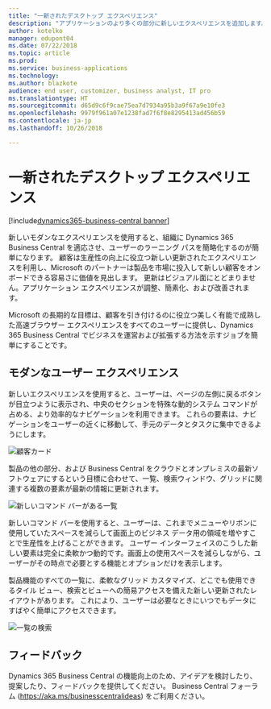 ```yaml
---
title: "一新されたデスクトップ エクスペリエンス"
description: "アプリケーションのより多くの部分に新しいエクスペリエンスを追加します。"
author: kotelko
manager: edupont04
ms.date: 07/22/2018
ms.topic: article
ms.prod: 
ms.service: business-applications
ms.technology: 
ms.author: blazkote
audience: end user, customizer, business analyst, IT pro
ms.translationtype: HT
ms.sourcegitcommit: d65d9c6f9cae75ea7d7934a95b3a9f67a9e10fe3
ms.openlocfilehash: 9979f961a07e1238fad7f6f8e8295413ad456b59
ms.contentlocale: ja-jp
ms.lasthandoff: 10/26/2018

---
```


# <a name="refreshed-desktop-experience"></a>一新されたデスクトップ エクスペリエンス

[!include[dynamics365-business-central banner](../includes/dynamics365-business-central.md)]



新しいモダンなエクスペリエンスを使用すると、組織に Dynamics 365 Business Central を適応させ、ユーザーのラーニング パスを簡略化するのが簡単になります。 顧客は生産性の向上に役立つ新しい更新されたエクスペリエンスを利用し、Microsoft のパートナーは製品を市場に投入して新しい顧客をオンボードできる容易さに価値を見出します。 更新はビジュアル面にとどまりません。アプリケーション エクスペリエンスが調整、簡素化、および改善されます。

Microsoft の長期的な目標は、顧客を引き付けるのに役立つ美しく有能で成熟した高速ブラウザー エクスペリエンスをすべてのユーザーに提供し、Dynamics 365 Business Central でビジネスを運営および拡張する方法を示すジョブを簡単にすることです。

## <a name="modern-user-experience"></a>モダンなユーザー エクスペリエンス

新しいエクスペリエンスを使用すると、ユーザーは、ページの左側に戻るボタンが目立つように表示され、中央のセクションを特殊な動的システム コマンドが占める、より効率的なナビゲーションを利用できます。 これらの要素は、ナビゲーションをユーザーの近くに移動して、手元のデータとタスクに集中できるようにします。

![顧客カード](media/customer-card2.png "顧客カードの例")

製品の他の部分、および Business Central をクラウドとオンプレミスの最新ソフトウェアにするという目標に合わせて、一覧、検索ウィンドウ、グリッドに関連する複数の要素が最新の情報に更新されます。

![新しいコマンド バーがある一覧](media/list-page-with-commandbar2.png "顧客の一覧の例")

新しいコマンド バーを使用すると、ユーザーは、これまでメニューやリボンに使用していたスペースを減らして画面上のビジネス データ用の領域を増やすことで生産性を上げることができます。 ユーザー インターフェイスのこうした新しい要素は完全に柔軟かつ動的です。画面上の使用スペースを減らしながら、ユーザーがその時点で必要とする機能とオプションだけを表示します。

製品機能のすべての一覧に、柔軟なグリッド カスタマイズ、どこでも使用できるタイル ビュー、検索とビューへの簡易アクセスを備えた新しい更新されたレイアウトがあります。 これにより、ユーザーは必要なときにいつでもデータにすばやく簡単にアクセスできます。

![一覧の検索](media/list-lookup.png "都市の一覧の例")

<!--
### Who uses these features
These features are available to all desktop users without additional setup, in the browser or Windows 10 companion app.
## Status
### Availability
Cloud, on-premises, hybrid
### Regional availability
No regional restrictions. Available in all Dynamics 365 Business Central supported markets.
-->

## <a name="tell-us-what-you-think"></a>フィードバック
Dynamics 365 Business Central の機能向上のため、アイデアを検討したり、提案したり、フィードバックを提供してください。 Business Central フォーラム (https://aka.ms/businesscentralideas) をご利用ください。

